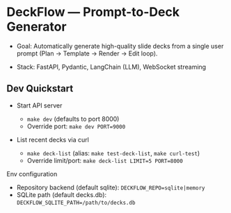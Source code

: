 # DeckFlow — Prompt-to-Deck Generator

- Goal: Automatically generate high-quality slide decks from a single user prompt (Plan → Template → Render → Edit loop).

- Stack: FastAPI, Pydantic, LangChain (LLM), WebSocket streaming

## Dev Quickstart

- Start API server
  - `make dev` (defaults to port 8000)
  - Override port: `make dev PORT=9000`

- List recent decks via curl
  - `make deck-list` (alias: `make test-deck-list`, `make curl-test`)
  - Override limit/port: `make deck-list LIMIT=5 PORT=8000`

Env configuration
- Repository backend (default sqlite): `DECKFLOW_REPO=sqlite|memory`
- SQLite path (default decks.db): `DECKFLOW_SQLITE_PATH=/path/to/decks.db`

